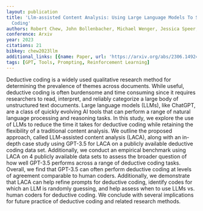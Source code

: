 ```yaml
---
layout: publication
title: 'Llm-assisted Content Analysis: Using Large Language Models To Support Deductive
  Coding'
authors: Robert Chew, John Bollenbacher, Michael Wenger, Jessica Speer, Annice Kim
conference: Arxiv
year: 2023
citations: 21
bibkey: chew2023llm
additional_links: [{name: Paper, url: 'https://arxiv.org/abs/2306.14924'}]
tags: [GPT, Tools, Prompting, Reinforcement Learning]
---
```

Deductive coding is a widely used qualitative research method for determining
the prevalence of themes across documents. While useful, deductive coding is
often burdensome and time consuming since it requires researchers to read,
interpret, and reliably categorize a large body of unstructured text documents.
Large language models (LLMs), like ChatGPT, are a class of quickly evolving AI
tools that can perform a range of natural language processing and reasoning
tasks. In this study, we explore the use of LLMs to reduce the time it takes
for deductive coding while retaining the flexibility of a traditional content
analysis. We outline the proposed approach, called LLM-assisted content
analysis (LACA), along with an in-depth case study using GPT-3.5 for LACA on a
publicly available deductive coding data set. Additionally, we conduct an
empirical benchmark using LACA on 4 publicly available data sets to assess the
broader question of how well GPT-3.5 performs across a range of deductive
coding tasks. Overall, we find that GPT-3.5 can often perform deductive coding
at levels of agreement comparable to human coders. Additionally, we demonstrate
that LACA can help refine prompts for deductive coding, identify codes for
which an LLM is randomly guessing, and help assess when to use LLMs vs. human
coders for deductive coding. We conclude with several implications for future
practice of deductive coding and related research methods.